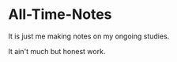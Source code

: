 # All-Time-Notes

It is just me making notes on my ongoing studies. 

It ain't much but honest work.
